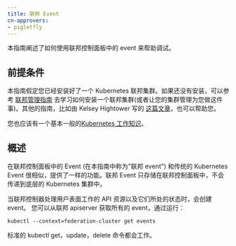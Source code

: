 ```yaml
---
title: 联邦 Event
cn-approvers:
- pigletfly
---
```

<!--
---
title: Federated Events
---
-->

<!--
This guide explains how to use events in federation control plane to help in debugging.


* TOC
{:toc}
-->
本指南阐述了如何使用联邦控制面板中的 event 来帮助调试。

<!--
## Prerequisites

This guide assumes that you have a running Kubernetes Cluster
Federation installation. If not, then head over to the
[federation admin guide](/docs/concepts/cluster-administration/federation/) to learn how to
bring up a cluster federation (or have your cluster administrator do
this for you). Other tutorials, for example
[this one](https://github.com/kelseyhightower/kubernetes-cluster-federation)
by Kelsey Hightower, are also available to help you.

You are also expected to have a basic
[working knowledge of Kubernetes](/docs/setup/) in
general.
-->
## 前提条件

本指南假定您已经安装好了一个 Kubernetes 联邦集群。如果还没有安装，可以参考 [联邦管理指南](/docs/admin/federation/) 去学习如何安装一个联邦集群(或者让您的集群管理为您做这件事)。其他的指南，比如由 Kelsey Hightower 写的 [这篇文章](https://github.com/kelseyhightower/kubernetes-cluster-federation)，也可以帮助您。

您也应该有一个基本一般的[Kubernetes 工作知识](/docs/setup/)。

<!--
## Overview

Events in federation control plane (referred to as "federation events" in
this guide) are very similar to the traditional Kubernetes
Events providing the same functionality.
Federation Events are stored only in federation control plane and are not passed on to the underlying Kubernetes clusters.

Federation controllers create events as they process API resources to surface to the
user, the state that they are in.
You can get all events from federation apiserver by running:

```shell
kubectl --context=federation-cluster get events
```

The standard kubectl get, update, delete commands will all work.
-->
## 概述

在联邦控制面板中的 Event (在本指南中称为"联邦 event") 和传统的 Kubernetes Event 很相似，提供了一样的功能。联邦 Event 只存储在联邦控制面板中，不会传递到底层的 Kubernetes 集群中。

当联邦控制器处理用户表面工作的 API 资源以及它们所处的状态时，会创建 event。
您可以从联邦 apiserver 获取所有的 event，通过运行：

```shell
kubectl --context=federation-cluster get events
```

标准的 kubectl get，update，delete 命令都会工作。
